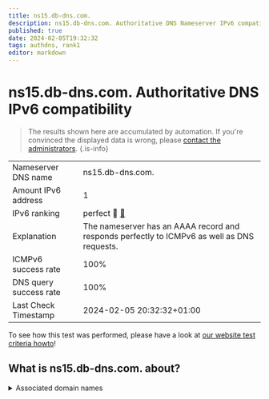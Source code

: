 ```yaml
---
title: ns15.db-dns.com.
description: ns15.db-dns.com. Authoritative DNS Nameserver IPv6 compatibility
published: true
date: 2024-02-05T19:32:32
tags: authdns, rank1
editor: markdown
---
```


# ns15.db-dns.com. Authoritative DNS IPv6 compatibility

> The results shown here are accumulated by automation. If you're convinced the displayed data is wrong, please [contact the administrators](/howto/chat). 
{.is-info}




|   |   |
| - | - |
| Nameserver DNS name | ns15.db-dns.com.
| Amount IPv6 address | 1
| IPv6 ranking | perfect :1st_place_medal: [🔗](/howto/ranking) |
| Explanation | The nameserver has an AAAA record and responds perfectly to ICMPv6 as well as DNS requests. |
| ICMPv6 success rate | 100%|
| DNS query success rate | 100% |
| Last Check Timestamp | 2024-02-05 20:32:32+01:00 |

To see how this test was performed, please have a look at [our website test criteria howto](/howto/testcriteria/authdns)!


## What is ns15.db-dns.com. about?






<details>
<summary>Associated domain names</summary>

deutschebank.de

www.deutsche-bank.de

</details>

